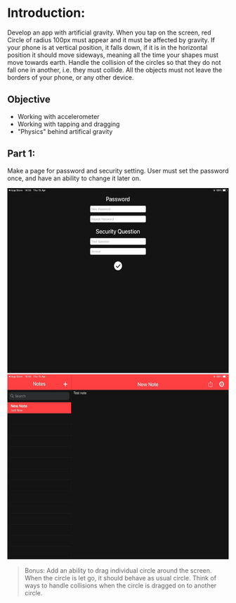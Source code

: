 # Introduction:

Develop an app with artificial gravity. When you tap on the screen, red Circle of radius 100px must appear and it must be affected by gravity. If your phone is at vertical position, it falls down, if it is in the horizontal position it should move sideways, meaning all the time your shapes must move towards earth. Handle the collision of the circles so that they do not fall one in another, i.e. they must collide. All the objects must not leave the borders of your phone, or any other device.

## Objective

- Working with accelerometer
- Working with tapping and dragging
- "Physics" behind artifical gravity

## Part 1:

Make a page for password and security setting. User must set the password once, and have an ability to change it later on.

<center>
<img src="https://github.com/alem-01/alem_public/blob/master/resources/secureNotes.01.jpg?raw=true" style = "width: 620px !important; height: 420px !important;"/>
</center>

<center>
<img src="https://github.com/alem-01/alem_public/blob/master/resources/secureNotes.02.jpg?raw=true" style = "width: 620px !important; height: 420px !important;"/>
</center>


> Bonus: Add an ability to drag individual circle around the screen. When the circle is let go, it should behave as usual circle. Think of ways to handle collisions when the circle is dragged on to another circle.